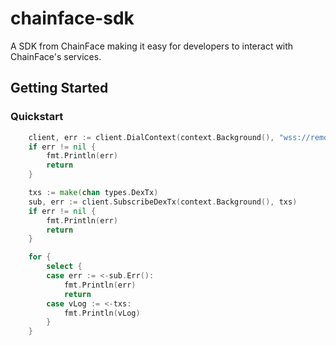 # chainface-sdk
A SDK from ChainFace making it easy for developers to interact with ChainFace's services.

## Getting Started

### Quickstart

```go
	client, err := client.DialContext(context.Background(), "wss://remote_address")
	if err != nil {
		fmt.Println(err)
		return
	}

	txs := make(chan types.DexTx)
	sub, err := client.SubscribeDexTx(context.Background(), txs)
	if err != nil {
		fmt.Println(err)
		return
	}

	for {
		select {
		case err := <-sub.Err():
			fmt.Println(err)
			return
		case vLog := <-txs:
			fmt.Println(vLog)
		}
	}
```
